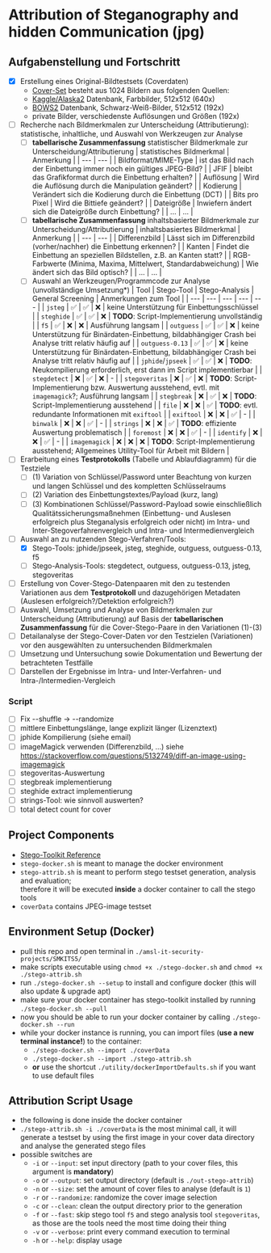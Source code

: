# Attribution of Steganography and hidden Communication (jpg)
## Aufgabenstellung und Fortschritt
- [X] Erstellung eines Original-Bildtestsets (Coverdaten)
  - [Cover-Set](./coverData) besteht aus 1024 Bildern aus folgenden Quellen:
  - [Kaggle/Alaska2](https://www.kaggle.com/competitions/alaska2-image-steganalysis/data?select=Cover) Datenbank, Farbbilder, 512x512 (640x)
  - [BOWS2](http://bows2.ec-lille.fr/) Datenbank, Schwarz-Weiß-Bilder, 512x512 (192x)
  - private Bilder, verschiedenste Auflösungen und Größen (192x)
- [ ] Recherche nach Bildmerkmalen zur Unterscheidung (Attributierung): statistische, inhaltliche, und Auswahl von Werkzeugen zur Analyse
  - [ ] **tabellarische Zusammenfassung** statistischer Bildmerkmale zur Unterscheidung/Attributierung
    | statistisches Bildmerkmal | Anmerkung |
    | --- | --- |
    | Bildformat/MIME-Type | ist das Bild nach der Einbettung immer noch ein gültiges JPEG-Bild? |
    | JFIF | bleibt das Grafikformat durch die Einbettung erhalten? |
    | Auflösung | Wird die Auflösung durch die Manipulation geändert? |
    | Kodierung | Verändert sich die Kodierung durch die Einbettung (DCT) |
    | Bits pro Pixel | Wird die Bittiefe geändert?  |
    | Dateigröße | Inwiefern ändert sich die Dateigröße durch Einbettung? |
    | ... | ... |
  - [ ] **tabellarische Zusammenfassung** inhaltsbasierter Bildmerkmale zur Unterscheidung/Attributierung
    | inhaltsbasiertes Bildmerkmal | Anmerkung |
    | --- | --- |
    | Differenzbild | Lässt sich im Differenzbild (vorher/nachher) die Einbettung erkennen? |
    | Kanten | Findet die Einbettung an speziellen Bildstellen, z.B. an Kanten statt? |
    | RGB-Farbwerte (Minima, Maxima, Mittelwert, Standardabweichung) | Wie ändert sich das Bild optisch? |
    | ... | ... |
  - [ ] Auswahl an Werkzeugen/Programmcode zur Analyse (unvollständige Umsetzung*)
    | Tool | Stego-Tool | Stego-Analysis | General Screening | Anmerkungen zum Tool |
    | --- | --- | --- | --- | --- |
    | `jsteg` | ✅ | ✅ | ❌ | keine Unterstützung für Einbettungsschlüssel |
    | `steghide` | ✅ | ✅ | ❌ | **TODO**: Script-Implementierung unvollständig |
    | `f5` | ✅ | ❌ | ❌ | Ausführung langsam |
    | `outguess` | ✅ | ✅ | ❌ | keine Unterstützung für Binärdaten-Einbettung, bildabhängiger Crash bei Analyse tritt relativ häufig auf |
    | `outguess-0.13` | ✅ | ✅ | ❌ | keine Unterstützung für Binärdaten-Einbettung, bildabhängiger Crash bei Analyse tritt relativ häufig auf |
    | `jphide`/`jpseek` | ✅ | ✅ | ❌ | **TODO**: Neukompilierung erforderlich, erst dann im Script implementierbar |
    | `stegdetect` | ❌ | ✅ | ❌ | - |
    | `stegoveritas` | ❌ | ✅ | ❌ | **TODO**: Script-Implementierung bzw. Auswertung ausstehend, evtl. mit `imagemagick`?; Ausführung langsam |
    | `stegbreak` | ❌ | ✅ | ❌ | **TODO**: Script-Implementierung ausstehend |
    | `file` | ❌ | ❌ | ✅ | **TODO**: evtl. redundante Informationen mit `exiftool` |
    | `exiftool` | ❌ | ❌ | ✅ | - |
    | `binwalk` | ❌ | ❌ | ✅ | - |
    | `strings` | ❌ | ❌ | ✅ | **TODO**: effiziente Auswertung problematisch |
    | `foremost` | ❌ | ❌ | ✅ | - |
    | `identify` | ❌ | ❌ | ✅ | - |
    | `imagemagick` | ❌ | ❌ | ❌ | **TODO**: Script-Implementierung ausstehend; Allgemeines Utility-Tool für Arbeit mit Bildern |
- [ ] Erarbeitung eines **Testprotokolls** (Tabelle und Ablaufdiagramm) für die Testziele
  - [ ] (1) Variation von Schlüssel/Password unter Beachtung von kurzen und langen Schlüssel und des kompletten Schlüsselraums
  - [ ] (2) Variation des Einbettungstextes/Payload (kurz, lang)
  - [ ] (3) Kombinationen Schlüssel/Password-Payload sowie einschließlich Qualitätssicherungsmaßnehmen (Einbettung- und Auslesen erfolgreich plus Steganalysis erfolgreich oder nicht) im Intra- und Inter-Stegoverfahrenvergleich und Intra- und Intermedienvergleich 
- [ ] Auswahl an zu nutzenden Stego-Verfahren/Tools:
  - [X] Stego-Tools: jphide/jpseek, jsteg, steghide, outguess, outguess-0.13, f5
  - [ ] Stego-Analysis-Tools: stegdetect, outguess, outguess-0.13, jsteg, stegoveritas
- [ ] Erstellung von Cover-Stego-Datenpaaren mit den zu testenden Variationen aus dem **Testprotokoll** und dazugehörigen Metadaten (Auslesen erfolgreich?/Detektion erfolgreich?)
- [ ] Auswahl, Umsetzung und Analyse von Bildmerkmalen zur Unterscheidung (Attributierung) auf Basis der **tabellarischen Zusammenfassung** für die Cover-Stego-Paare in den Variationen (1)-(3)
- [ ] Detailanalyse der Stego-Cover-Daten vor den Testzielen (Variationen) vor den ausgewählten zu untersuchenden Bildmerkmalen
- [ ] Umsetzung und Untersuchung sowie Dokumentation und Bewertung der betrachteten Testfälle
- [ ] Darstellen der Ergebnisse im Intra- und Inter-Verfahren- und Intra-/Intermedien-Vergleich 
### Script
- [ ] Fix --shuffle -> --randomize
- [ ] mittlere Einbettungslänge, lange explizit länger (Lizenztext)
- [ ] jphide Kompilierung (siehe email)
- [ ] imageMagick verwenden (Differenzbild, ...) siehe https://stackoverflow.com/questions/5132749/diff-an-image-using-imagemagick
- [ ] stegoveritas-Auswertung
- [ ] stegbreak implementierung
- [ ] steghide extract implementierung
- [ ] strings-Tool: wie sinnvoll auswerten?
- [ ] total detect count for cover

## Project Components
- [Stego-Toolkit Reference](https://github.com/DominicBreuker/stego-toolkit)
- `stego-docker.sh` is meant to manage the docker environment
- `stego-attrib.sh` is meant to perform stego testset generation, analysis and evaluation;  
  therefore it will be executed **inside** a docker container to call the stego tools
- `coverData` contains JPEG-image testset

## Environment Setup (Docker)
- pull this repo and open terminal in `./amsl-it-security-projects/SMKITS5/`
- make scripts executable using `chmod +x ./stego-docker.sh` and `chmod +x ./stego-attrib.sh`
- run `./stego-docker.sh --setup` to install and configure docker (this will also update & upgrade apt)
- make sure your docker container has stego-toolkit installed by running `./stego-docker.sh --pull`
- now you should be able to run your docker container by calling `./stego-docker.sh --run`
- while your docker instance is running, you can import files (**use a new terminal instance!**) to the container:
  - `./stego-docker.sh --import ./coverData`
  - `./stego-docker.sh --import ./stego-attrib.sh`
  - **or** use the shortcut `./utility/dockerImportDefaults.sh` if you want to use default files

## Attribution Script Usage
- the following is done inside the docker container
- `./stego-attrib.sh -i ./coverData` is the most minimal call, it will generate a testset by using the first image in your cover data directory and analyse the generated stego files
- possible switches are
  - `-i` or `--input`: set input directory (path to your cover files, this argument is **mandatory**)
  - `-o` or `--output`: set output directory (default is `./out-stego-attrib`)
  - `-n` or `--size`: set the amount of cover files to analyse (default is `1`)
  - `-r` or `--randomize`: randomize the cover image selection
  - `-c` or `--clean`: clean the output directory prior to the generation
  - `-f` or `--fast`: skip stego tool `f5` and stego analysis tool `stegoveritas`, as those are the tools need the most time doing their thing
  - `-v` or `--verbose`: print every command execution to terminal
  - `-h` or `--help`: display usage
